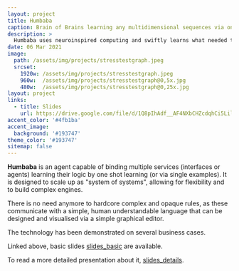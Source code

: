 ```yaml
---
layout: project
title: Humbaba
caption: Brain of Brains learning any multidimensional sequences via one shot learning
description: >
  Humbaba uses neuroinspired computing and swiftly learns what needed to be painfully developed.
date: 06 Mar 2021
image: 
  path: /assets/img/projects/stresstestgraph.jpeg
  srcset: 
    1920w: /assets/img/projects/stresstestgraph.jpeg
    960w:  /assets/img/projects/stresstestgraph@0,5x.jpg
    480w:  /assets/img/projects/stresstestgraph@0,25x.jpg
layout: project
links:
  - title: Slides
    url: https://drive.google.com/file/d/1Q8pIhAdf__AF4NXbCHZcdqhCi5LilRNH/view?usp=sharing
accent_color: '#4fb1ba'
accent_image:
  background: '#193747'
theme_color: '#193747'
sitemap: false
---
```


**Humbaba** is an agent capable of binding multiple services (interfaces or agents) learning their logic by one shot learning (or via single examples). 
It is designed to scale up as "system of systems", allowing for flexibility
and to build complex engines.

There is no need anymore to hardcore complex and opaque rules, 
as these communicate with a simple, human understandable language
 that can be designed and visualised via a simple graphical editor.

The technology has been demonstrated on several business cases. 


Linked above, basic slides [slides_basic](https://drive.google.com/file/d/1Q8pIhAdf__AF4NXbCHZcdqhCi5LilRNH/view?usp=sharing) are available.

To read a more detailed presentation about it, [slides_details](https://drive.google.com/file/d/1FQb001_X5UBgZEOkmgiUyp3RPqrnxF3G/view?usp=sharing). 
